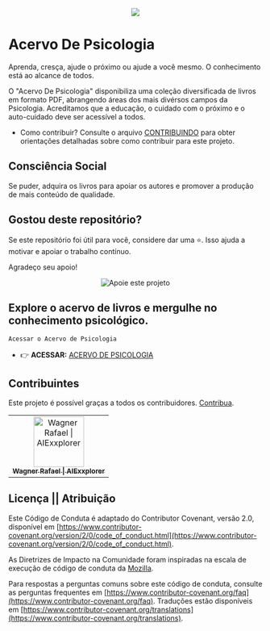 <p align="center">
  <img src="https://utfs.io/f/e91740a8-783c-48a2-8466-73e71abb0e1f-o6e9db.gif" />
</p>


# Acervo De Psicologia
Aprenda, cresça, ajude o próximo ou ajude a você mesmo.
O conhecimento está ao alcance de todos.


O "Acervo De Psicologia" disponibiliza uma coleção diversificada de livros em formato PDF, abrangendo áreas dos mais divérsos campos da Psicologia. Acreditamos que a educação, o cuidado com o próximo e o auto-cuidado deve ser acessível a todos.

- Como contribuir?
Consulte o arquivo [CONTRIBUINDO](https://github.com/AIExxplorer/ACERVO_DE_PSICOLOGIA/blob/main/CONTRIBUINDO.md) para obter orientações detalhadas sobre como contribuir para este projeto.

## Consciência Social
Se puder, adquira os livros para apoiar os autores e promover a produção de mais conteúdo de qualidade.

## Gostou deste repositório?

Se este repositório foi útil para você, considere dar uma ⭐️. Isso ajuda a motivar e apoiar o trabalho contínuo.

Agradeço seu apoio!

<p align="center">
  <img src="https://utfs.io/f/83997afe-4b9a-44f6-82d1-53bf97c0a646-gapx1c.gif" alt="Apoie este projeto" />
</p>


## Explore o acervo de livros e mergulhe no conhecimento psicológico.

```markdown
Acessar o Acervo de Psicologia
```
- 👉 **ACESSAR:** [ACERVO DE PSICOLOGIA](https://github.com/AIExxplorer/ACERVO_DE_PSICOLOGIA/tree/main/ACERVO_DE_PSICOLOGIA)

## Contribuintes
Este projeto é possível graças a todos os contribuidores. [Contribua](https://github.com/AIExxplorer/ACERVO_DE_PSICOLOGIA/blob/main/CONTRIBUINDO.md).

<table>

<td align="center">
    <a href="https://github.com/AIExxplorer">
      <img
        src="https://avatars.githubusercontent.com/u/132309825?v=4"
        width="100px;"
        alt="Wagner Rafael | AIExxplorer"
        />
      <br />
      <sub>
        <b>Wagner Rafael | AIExxplorer</b>
      </sub>
    </a>
</td>

<!-- ------INSIRA SUA CONTRIBUICAO ACIMA DESTA LINHA -->
</table>

<!-- EXEMPLO DE CONTRIBUINTE -->
<!-- <td align="center">
    <a href="LINK DO SEU GITHUB">
      <img
        src="LINK DA SUA FOTO DO GITHUB"
        width="100px;"
        alt="SEU NOME"
        />
      <br />
      <sub>
        <b>SEU NOME</b>
      </sub>
    </a>
</td> -->


## Licença || Atribuição

Este Código de Conduta é adaptado do Contributor Covenant, versão 2.0, disponível em [https://www.contributor-covenant.org/version/2/0/code_of_conduct.html](https://www.contributor-covenant.org/version/2/0/code_of_conduct.html).

As Diretrizes de Impacto na Comunidade foram inspiradas na escala de execução de código de conduta da [Mozilla](https://github.com/mozilla/diversity).

Para respostas a perguntas comuns sobre este código de conduta, consulte as perguntas frequentes em [https://www.contributor-covenant.org/faq](https://www.contributor-covenant.org/faq). Traduções estão disponíveis em [https://www.contributor-covenant.org/translations](https://www.contributor-covenant.org/translations).
